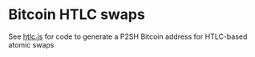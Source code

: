 # Bitcoin HTLC swaps

See [htlc.js](htlc.js) for code to generate a P2SH Bitcoin address for HTLC-based atomic swaps
